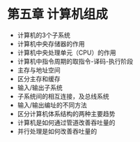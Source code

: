 # 第五章 计算机组成

- 计算机的3个子系统
- 计算机中央存储器的作用
- 计算机中央处理单元（CPU）的作用
- 计算机中指令周期的取指令-译码-执行阶段
- 主存与地址空间
- 区分主存和缓存
- 输入/输出子系统
- 子系统间的相互连接，及总线系统
- 输入/输出编址的不同方法
- 区分计算机体系结构的两种主要趋势
- 计算机是如何通过管道改善吞吐量的
- 并行处理是如何改善吞吐量的